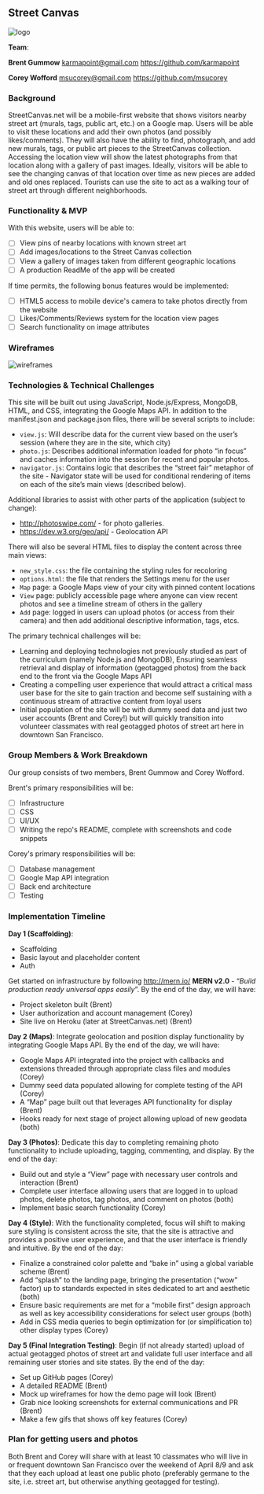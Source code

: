 ## Street Canvas
![logo](dev_assets/street_canvas_logo_banner.jpg)

**Team**:

**Brent Gummow**
karmapoint@gmail.com
https://github.com/karmapoint

**Corey Wofford**
msucorey@gmail.com
https://github.com/msucorey

### Background
StreetCanvas.net will be a mobile-first website that shows visitors nearby street art (murals, tags, public art, etc.) on a Google map. Users will be able to visit these locations and add their own photos (and possibly likes/comments). They will also have the ability to find, photograph, and add new murals, tags, or public art pieces to the StreetCanvas collection.
Accessing the location view will show the latest photographs from that location along with a gallery of past images. Ideally, visitors will be able to see the changing canvas of that location over time as new pieces are added and old ones replaced.
Tourists can use the site to act as a walking tour of street art through different neighborhoods.

### Functionality & MVP

With this website, users will be able to:
- [ ] View pins of nearby locations with known street art
- [ ] Add images/locations to the Street Canvas collection
- [ ] View a gallery of images taken from different geographic locations
- [ ] A production ReadMe of the app will be created

If time permits, the following bonus features would be implemented:
- [ ] HTML5 access to mobile device's camera to take photos directly from the website
- [ ] Likes/Comments/Reviews system for the location view pages
- [ ] Search functionality on image attributes

### Wireframes

![wireframes](wireframes/wireframes.png)

### Technologies & Technical Challenges

This site will be built out using JavaScript, Node.js/Express, MongoDB, HTML, and CSS, integrating the Google Maps API. In addition to the manifest.json and package.json files, there will be several scripts to include:
- `view.js`: Will describe data for the current view based on the user’s session (where they are in the site, which city)
- `photo.js`: Describes additional information loaded for photo “in focus” and caches information into the session for recent and popular photos.
- `navigator.js`: Contains logic that describes the “street fair” metaphor of the site - Navigator state will be used for conditional rendering of items on each of the site’s main views (described below).

Additional libraries to assist with other parts of the application (subject to change):
- http://photoswipe.com/ - for photo galleries.
- https://dev.w3.org/geo/api/ - Geolocation API

There will also be several HTML files to display the content across three main views:
- `new_style.css`: the file containing the styling rules for recoloring
- `options.html`: the file that renders the Settings menu for the user
- `Map` page: a Google Maps view of your city with pinned content locations
- `View` page: publicly accessible page where anyone can view recent photos and see a timeline stream of others in the gallery
- `Add` page: logged in users can upload photos (or access from their camera) and then add additional descriptive information, tags, etcs.

The primary technical challenges will be:
- Learning and deploying technologies not previously studied as part of the curriculum (namely Node.js and MongoDB),
Ensuring seamless retrieval and display of information (geotagged photos) from the back end to the front via the Google Maps API
- Creating a compelling user experience that would attract a critical mass user base for the site to gain traction and become self sustaining with a continuous stream of attractive content from loyal users
- Initial population of the site will be with dummy seed data and just two user accounts (Brent and Corey!) but will quickly transition into volunteer classmates with real geotagged photos of street art here in downtown San Francisco.

### Group Members & Work Breakdown

Our group consists of two members, Brent Gummow and Corey Wofford.

Brent's primary responsibilities will be:
- [ ] Infrastructure
- [ ] CSS
- [ ] UI/UX
- [ ] Writing the repo's README, complete with screenshots and code snippets

Corey's primary responsibilities will be:
- [ ] Database management
- [ ] Google Map API integration
- [ ] Back end architecture
- [ ] Testing

### Implementation Timeline

**Day 1 (Scaffolding)**:

- Scaffolding
- Basic layout and placeholder content
- Auth

Get started on infrastructure by following http://mern.io/ **MERN v2.0** - “*Build production ready universal apps easily*”. By the end of the day, we will have:

- Project skeleton built (Brent)
- User authorization and account management (Corey)
- Site live on Heroku (later at StreetCanvas.net) (Brent)

**Day 2 (Maps)**: Integrate geolocation and position display functionality by integrating Google Maps API. By the end of the day, we will have:

- Google Maps API integrated into the project with callbacks and extensions threaded through appropriate class files and modules (Corey)
- Dummy seed data populated allowing for complete testing of the API (Corey)
- A “Map” page built out that leverages API functionality for display (Brent)
- Hooks ready for next stage of project allowing upload of new geodata (both)

**Day 3 (Photos)**: Dedicate this day to completing remaining photo functionality to include uploading, tagging, commenting, and display. By the end of the day:

- Build out and style a “View” page with necessary user controls and interaction (Brent)
- Complete user interface allowing users that are logged in to upload photos, delete photos, tag photos, and comment on photos (both)
- Implement basic search functionality (Corey)

**Day 4 (Style)**: With the functionality completed, focus will shift to making sure styling is consistent across the site, that the site is attractive and provides a positive user experience, and that the user interface is friendly and intuitive. By the end of the day:

- Finalize a constrained color palette and “bake in” using a global variable scheme (Brent)
- Add “splash” to the landing page, bringing the presentation (“wow” factor) up to standards expected in sites dedicated to art and aesthetic (both)
- Ensure basic requirements are met for a “mobile first” design approach as well as key accessibility considerations for select user groups (both)
- Add in CSS media queries to begin optimization for (or simplification to) other display types (Corey)

**Day 5 (Final Integration Testing)**: Begin (if not already started) upload of actual geotagged photos of street art and validate full user interface and all remaining user stories and site states. By the end of the day:

- Set up GitHub pages (Corey)
- A detailed README (Brent)
- Mock up wireframes for how the demo page will look (Brent)
- Grab nice looking screenshots for external communications and PR (Brent)
- Make a few gifs that shows off key features (Corey)

### Plan for getting users and photos

Both Brent and Corey will share with at least 10 classmates who will live in or frequent downtown San Francisco over the weekend of April 8/9 and ask that they each upload at least one public photo (preferably germane to the site, i.e. street art, but otherwise anything geotagged for testing).
